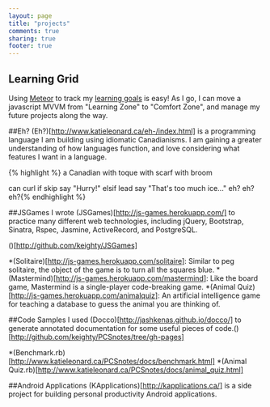 ```yaml
---
layout: page
title: "projects"
comments: true
sharing: true
footer: true
---
```


## Learning Grid
Using [Meteor](https://www.meteor.com/) to track my [learning goals](http://learninggrid.meteor.com/) is easy! As I go, I can move a javascript MVVM from "Learning Zone" to "Comfort Zone", and manage my future projects along the way.

##Eh?
(Eh?)[http://www.katieleonard.ca/eh-/index.html] is a programming language I am building using idiomatic Canadianisms. I am gaining a greater understanding of how languages function, and love considering what features I want in a language.

{% highlight %}
a Canadian
with toque
with scarf
with broom

can curl
    if skip
      say "Hurry!"
    elsif lead
      say "That's too much ice..."
    eh?
  eh?
eh?{% endhighlight %}

##JSGames
I wrote (JSGames)[http://js-games.herokuapp.com/] to practice many different web technologies, including jQuery, Bootstrap, Sinatra, Rspec, Jasmine, ActiveRecord, and PostgreSQL.

(<i class="fa fa-github"></i>)[http://github.com/keighty/JSGames]

<!-- <img class="playicon" src="{% asset_path solitaire.png %}" alt="Solitaire game"> -->
*(Solitaire)[http://js-games.herokuapp.com/solitaire]: Similar to peg solitaire, the object of the game is to turn all the squares blue.
*(Mastermind)[http://js-games.herokuapp.com/mastermind]: Like the board game, Mastermind is a single-player code-breaking game.
*(Animal Quiz)[http://js-games.herokuapp.com/animalquiz]: An artificial intelligence game for teaching a database to guess the animal you are thinking of.

##Code Samples
I used (Docco)[http://jashkenas.github.io/docco/] to generate annotated documentation for some useful pieces of code.(<i class="fa fa-github"></i>)[http://github.com/keighty/PCSnotes/tree/gh-pages]

*(Benchmark.rb)[http://www.katieleonard.ca/PCSnotes/docs/benchmark.html]
*(Animal Quiz.rb)[http://www.katieleonard.ca/PCSnotes/docs/animal_quiz.html]

##Android Applications
(KApplications)[http://kapplications.ca/] is a side project for building personal productivity Android applications.
